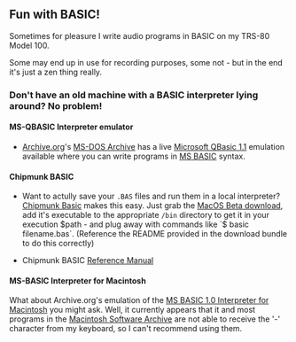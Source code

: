 ## Fun with BASIC!

Sometimes for pleasure I write audio programs in BASIC on my TRS-80 Model 100.

Some may end up in use for recording purposes, some not - but in the end it's just a zen thing really.


### Don't have an old machine with a BASIC interpreter lying around? No problem!

#### MS-QBASIC Interpreter emulator
* [Archive.org](https://archive.org/)'s [MS-DOS Archive](https://archive.org/details/softwarelibrary_msdos) has a live
[Microsoft QBasic 1.1](https://archive.org/details/msdos_qbasic_megapack) emulation available where you can
write programs in [MS BASIC](https://en.wikipedia.org/wiki/Microsoft_BASIC) syntax.

#### Chipmunk BASIC
* Want to actully save your `.BAS` files and run them in a local interpreter? [Chipmunk Basic](http://www.nicholson.com/rhn/basic/) makes this easy.
Just grab the [MacOS Beta download](http://www.nicholson.com/rhn/basic/), add it's executable to the appropriate `/bin` directory to get it in
your execution $path - and plug away with commands like `$ basic filename.bas`. (Reference the README provided in the download bundle to do this correctly)
 
* Chipmunk BASIC [Reference Manual](http://www.nicholson.com/rhn/basic/basic.man.html)

#### MS-BASIC Interpreter for Macintosh
What about Archive.org's emulation of the [MS BASIC 1.0 Interpreter for Macintosh](https://archive.org/details/mac_MSBASIC_1) you might ask. 
Well, it currently appears that it and most programs in the [Macintosh Software Archive](https://archive.org/details/softwarelibrary_mac)
are not able to receive the '-' character from my keyboard, so I can't recommend using them.
